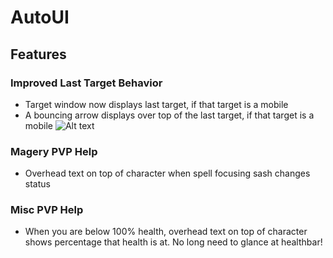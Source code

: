 AutoUI
======

Features
--------
### Improved Last Target Behavior
- Target window now displays last target, if that target is a mobile
- A bouncing arrow displays over top of the last target, if that target is a mobile
![Alt text](../Screenshots/lasttargetindicator.jpg?raw=true)

### Magery PVP Help
- Overhead text on top of character when spell focusing sash changes status

### Misc PVP Help
- When you are below 100% health, overhead text on top of character shows percentage that health is at.  No long need to glance at healthbar!
